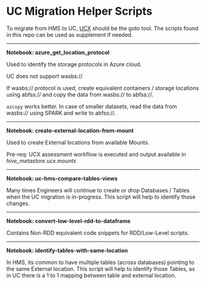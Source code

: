 # UC Migration Helper Scripts

To migrate from HMS to UC, [UCX](https://github.com/databrickslabs/ucx) should be the goto tool. The scripts found in this repo can be used as supplement if needed.

---

**Notebook: azure_get_location_protocol**

Used to identify the storage protocols in Azure cloud.

UC does not support wasbs://

If wasbs:// protocol is used, create equivalent containers / storage locations using abfss:// and copy the data from wasbs:// to abfss://.

```azcopy``` works better. In case of smaller datasets, read the data from wasbs:// using SPARK and write to abfss://.

---

**Notebook: create-external-location-from-mount**

Used to create External locations from available Mounts. 

Pre-req: UCX assessment workflow is executed and output available in *hive_metastore.ucx.mounts*

---

**Notebook: uc-hms-compare-tables-views**

Many times Engineers will continue to create or drop Databases / Tables when the UC migration is in-progress. This script will help to identify those changes.

---

**Notebook: convert-low-level-rdd-to-dataframe**

Contains Non-RDD equivalent code snippets for RDD/Low-Level scripts.

---

**Notebook: identify-tables-with-same-location**

In HMS, its common to have multiple tables (across databases) pointing to the same External location. This script will help to identify those Tables, as in UC there is a 1 to 1 mapping between table and external location.



